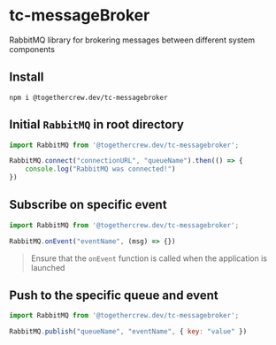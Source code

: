 # tc-messageBroker
RabbitMQ library for brokering messages between different system components


## Install 
`npm i @togethercrew.dev/tc-messagebroker `

## Initial `RabbitMQ` in root directory
```Javascript
import RabbitMQ from '@togethercrew.dev/tc-messagebroker';

RabbitMQ.connect("connectionURL", "queueName").then(() => {
    console.log("RabbitMQ was connected!")
})
```

## Subscribe on specific event
```Javascript
import RabbitMQ from '@togethercrew.dev/tc-messagebroker';

RabbitMQ.onEvent("eventName", (msg) => {})
```
> Ensure that the `onEvent` function is called when the application is launched


## Push to the specific queue and event
```Javascript
import RabbitMQ from '@togethercrew.dev/tc-messagebroker';

RabbitMQ.publish("queueName", "eventName", { key: "value" })
```

